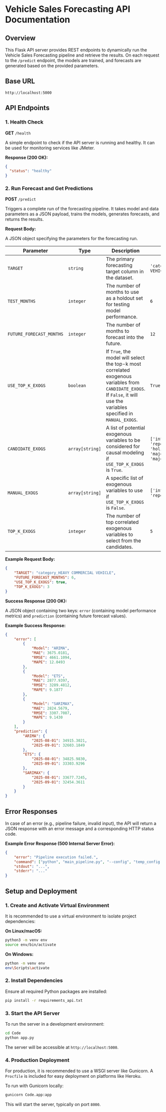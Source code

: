 # Vehicle Sales Forecasting API Documentation

## Overview

This Flask API server provides REST endpoints to dynamically run the Vehicle Sales Forecasting pipeline and retrieve the results. On each request to the `/predict` endpoint, the models are trained, and forecasts are generated based on the provided parameters.

## Base URL

```
http://localhost:5000
```

## API Endpoints

### 1. Health Check

**GET** `/health`

A simple endpoint to check if the API server is running and healthy. It can be used for monitoring services like JMeter.

**Response (200 OK):**
```json
{
  "status": "healthy"
}
```

### 2. Run Forecast and Get Predictions

**POST** `/predict`

Triggers a complete run of the forecasting pipeline. It takes model and data parameters as a JSON payload, trains the models, generates forecasts, and returns the results.

**Request Body:**

A JSON object specifying the parameters for the forecasting run.

| Parameter                | Type             | Description                                                                                             | Default Value                                                                                             |
| ------------------------ | ---------------- | ------------------------------------------------------------------------------------------------------- | --------------------------------------------------------------------------------------------------------- |
| `TARGET`                 | `string`         | The primary forecasting target column in the dataset.                                                   | `'category_LIGHT PASSENGER VEHICLE'`                                                                      |
| `TEST_MONTHS`            | `integer`        | The number of months to use as a holdout set for testing model performance.                             | `6`                                                                                                       |
| `FUTURE_FORECAST_MONTHS` | `integer`        | The number of months to forecast into the future.                                                       | `12`                                                                                                      |
| `USE_TOP_K_EXOGS`        | `boolean`        | If `True`, the model will select the top-k most correlated exogenous variables from `CANDIDATE_EXOGS`. If `False`, it will use the variables specified in `MANUAL_EXOGS`. | `True`                                                                                                    |
| `CANDIDATE_EXOGS`        | `array[string]`  | A list of potential exogenous variables to be considered for causal modeling if `USE_TOP_K_EXOGS` is `True`. | `['interest_rate', 'repo_rate', 'holiday_count', 'major_national_holiday', 'major_religious_holiday']`      |
| `MANUAL_EXOGS`           | `array[string]`  | A specific list of exogenous variables to use if `USE_TOP_K_EXOGS` is `False`.                          | `['interest_rate', 'repo_rate']`                                                                          |
| `TOP_K_EXOGS`            | `integer`        | The number of top correlated exogenous variables to select from the candidates.                         | `5`                                                                                                       |

**Example Request Body:**

```json
{
    "TARGET": "category_HEAVY COMMERCIAL VEHICLE",
    "FUTURE_FORECAST_MONTHS": 6,
    "USE_TOP_K_EXOGS": true,
    "TOP_K_EXOGS": 3
}
```

**Success Response (200 OK):**

A JSON object containing two keys: `error` (containing model performance metrics) and `prediction` (containing future forecast values).

**Example Success Response:**

```json
{
    "error": [
        {
            "Model": "ARIMA",
            "MAE": 3675.0181,
            "RMSE": 4661.1094,
            "MAPE": 12.0493
        },
        {
            "Model": "ETS",
            "MAE": 2877.9397,
            "RMSE": 3289.4812,
            "MAPE": 9.1877
        },
        {
            "Model": "SARIMAX",
            "MAE": 2824.5679,
            "RMSE": 3307.7087,
            "MAPE": 9.1430
        }
    ],
    "prediction": {
        "ARIMA": {
            "2025-08-01": 34915.3021,
            "2025-09-01": 32603.1849
        },
        "ETS": {
            "2025-08-01": 34825.9830,
            "2025-09-01": 33303.9296
        },
        "SARIMAX": {
            "2025-08-01": 33677.7245,
            "2025-09-01": 32454.3611
        }
    }
}
```

## Error Responses

In case of an error (e.g., pipeline failure, invalid input), the API will return a JSON response with an error message and a corresponding HTTP status code.

**Example Error Response (500 Internal Server Error):**
```json
{
    "error": "Pipeline execution failed.",
    "command": ["python", "main_pipeline.py", "--config", "temp_config.py"],
    "stdout": "...",
    "stderr": "..."
}
```

## Setup and Deployment

### 1. Create and Activate Virtual Environment

It is recommended to use a virtual environment to isolate project dependencies:

**On Linux/macOS:**
```bash
python3 -m venv env
source env/bin/activate
```

**On Windows:**
```bash
python -m venv env
env\Scripts\activate
```

### 2. Install Dependencies

Ensure all required Python packages are installed:
```bash
pip install -r requirements_api.txt
```

### 3. Start the API Server

To run the server in a development environment:
```bash
cd Code
python app.py
```
The server will be accessible at `http://localhost:5000`.

### 4. Production Deployment

For production, it is recommended to use a WSGI server like Gunicorn. A `Procfile` is included for easy deployment on platforms like Heroku.

To run with Gunicorn locally:
```bash
gunicorn Code.app:app
```
This will start the server, typically on port `8000`.
